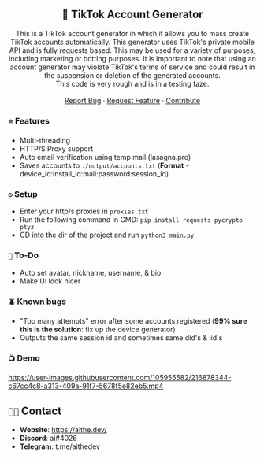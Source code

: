 <h2 align="center">🎯 TikTok Account Generator</h2>
  <p align="center">This is a TikTok account generator in which it allows you to mass create TikTok accounts automatically. This generator uses TikTok's private mobile API and is fully requests based. This may be used for a variety of purposes, including marketing or botting purposes. It is important to note that using an account generator may violate TikTok's terms of service and could result in the suspension or deletion of the generated accounts.
    <br />
    This code is very rough and is in a testing faze.
    <br />
    <br />
    <a href="https://github.com/aithedev/TikTok-Account-Generator/issues">Report Bug</a>
    ·
    <a href="https://github.com/aithedev/TikTok-Account-Generator/issues">Request Feature</a>
    ·
    <a href="https://github.com/aithedev/TikTok-Account-Generator/pulls">Contribute</a>
  </p>

### `⭐` Features
- Multi-threading
- HTTP/S Proxy support 
- Auto email verification using temp mail (lasagna.pro)
- Saves accounts to `./output/accounts.txt` (**Format** - device_id:install_id:mail:password:session_id)

### `⚙️` Setup
- Enter your http/s proxies in `proxies.txt`
- Run the following command in CMD: `pip install requests pycrypto ptyz`
- CD into the dir of the project and run `python3 main.py`

### `📝` To-Do
- Auto set avatar, nickname, username, & bio
- Make UI look nicer

### `🪲` Known bugs
- "Too many attempts" error after some accounts registered (**99% sure this is the solution**: fix up the device generator)
- Outputs the same session id and sometimes same did's & iid's

### `📺` Demo
https://user-images.githubusercontent.com/105955582/216878344-c67cc4c8-a313-409a-91f7-5678f5e82eb5.mp4


## `🧑‍💻` Contact
- **Website**: https://aithe.dev/
- **Discord**: ai#4026
- **Telegram**: t.me/aithedev
